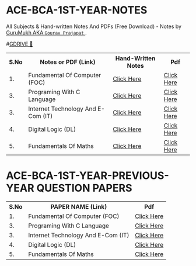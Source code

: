 # ACE-BCA-1ST-YEAR-NOTES
All Subjects &amp; Hand-written Notes And PDFs (Free Download) - Notes by <a href="https://github.com/GuruMukhPrajapati"> 
GuruMukh AKA   ``Gourav Prajapat``  </a>.

#<a href="https://drive.google.com/drive/folders/1viSDEFpgLnQYm3DZgmENoC0kJVGjUYeX?usp=drive_link">GDRIVE 👾 </a>

<table width="100%" class="table">
<tr>
<th>S.No</th>
<th>Notes or PDF (Link)</th>
<th> Hand-Written Notes</th>
<th>Pdf</th>  
</tr>
<tr><td>1.</td><td>Fundamental Of Computer (FOC)</a></td><td> <a target="_blank" href="https://drive.google.com/file/d/1uoXjgnQFTikpaCgwL0ivN7MzG12kN3B_/view?usp=drive_link"> Click Here</td><td> <a target="_blank" href="https://drive.google.com/file/d/19O0geDk8oNxlzVPOto5wiivWxpfV9OLk/view?usp=sharing">Click Here</td></tr>
<tr><td>3.</td><td>Programing With C Language </a></td><td><a target="_blank" href=""> Click Here</td><td><a target="_blank" href="https://drive.google.com/file/d/15Ar52mI34MnTbaJWfomKka9kO5hW-Lsf/view?usp=sharing"> Click Here</td></tr>
<tr><td>3.</td><td>Internet Technology And E-Com (IT)</a></td><td><a target="_blank" href="https://drive.google.com/file/d/1v37WqgQpL5cIUhOCNSuf7foAkidl4Ecz/view?usp=drive_link"> Click Here</td><td><a target="_blank" href=""> Click Here</td></tr>
<tr><td>4.</td><td>Digital Logic (DL)</a></td><td> <a target="_blank" href="https://drive.google.com/file/d/1HV7XJYClc7vdY4ulFtXQNIh50NICThpo/view?usp=sharing">Click Here</td><td><a target="_blank" href="https://drive.google.com/file/d/1Ro1-AdyT1KrVqeJhmPVpBWi2AgHPT4XN/view?usp=sharing"> Click Here</td></tr>
<tr><td>5.</td><td>Fundamentals Of Maths </a></td><td><a target="_blank" href="https://drive.google.com/file/d/1IEAfz-9eHV7ltjIU51rZYFD9DK_UlwJq/view?usp=drive_link"> Click Here</td><td><a target="_blank" href=""> Click Here</td></tr>
</table>


# ACE-BCA-1ST-YEAR-PREVIOUS-YEAR QUESTION PAPERS

<table width="100%" class="table">
  <tr>
    <th>S.No</th>
    <th>PAPER NAME (Link)</th>
    <th>Pdf</th>
  </tr>
  <tr>
    <td>1.</td>
    <td>Fundamental Of Computer (FOC)</td>
    <td><a target="_blank" href="https://drive.google.com/file/d/19O0geDk8oNxlzVPOto5wiivWxpfV9OLk/view?usp=sharing">Click Here</a></td>
  </tr>
  <tr>
    <td>3.</td>
    <td>Programing With C Language</td>
    <td><a target="_blank" href="">Click Here</a></td>
  </tr>
  <tr>
    <td>3.</td>
    <td>Internet Technology And E-Com (IT)</td>
    <td><a target="_blank" href="">Click Here</a></td>
  </tr>
  <tr>
    <td>4.</td>
    <td>Digital Logic (DL)</td>
    <td><a target="_blank" href="">Click Here</a></td>
  </tr>
  <tr>
    <td>5.</td>
    <td>Fundamentals Of Maths</td>
    <td><a target="_blank" href="https://drive.google.com/drive/folders/1qXQs-mCjPWi8oZu_hrOTbhOHv7zlvz4H?usp=drive_link">Click Here</a></td>
  </tr>
</table>



